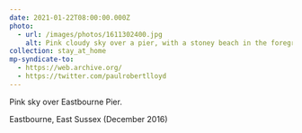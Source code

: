 ```yaml
---
date: 2021-01-22T08:00:00.000Z
photo:
  - url: /images/photos/1611302400.jpg
    alt: Pink cloudy sky over a pier, with a stoney beach in the foreground.
collection: stay_at_home
mp-syndicate-to:
  - https://web.archive.org/
  - https://twitter.com/paulrobertlloyd
---
```

Pink sky over Eastbourne Pier.

Eastbourne, East Sussex (December 2016)
